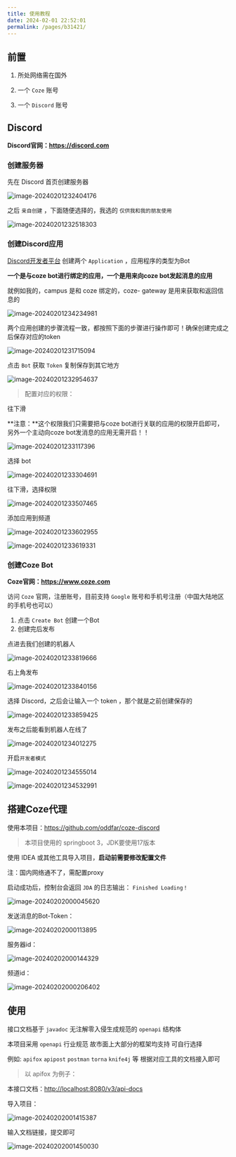 ```yaml
---
title: 使用教程
date: 2024-02-01 22:52:01
permalink: /pages/b31421/
---
```

## 前置

1. 所处网络需在国外

2. 一个 `Coze` 账号

3. 一个 `Discord` 账号



## Discord

**Discord官网：<https://discord.com>**

### 创建服务器

先在 Discord 首页创建服务器

![image-20240201232404176](https://gcore.jsdelivr.net/gh/oddfar/static/discord/05.使用教程.assets/image-20240201232404176.png)



之后 `亲自创建` ，下面随便选择的，我选的 `仅供我和我的朋友使用`

![image-20240201232518303](https://gcore.jsdelivr.net/gh/oddfar/static/discord/05.使用教程.assets/image-20240201232518303.png)



### 创建Discord应用

 [Discord开发者平台](https://discord.com/developers/) 创建两个 `Application` ，应用程序的类型为Bot

**一个是与coze bot进行绑定的应用，一个是用来向coze bot发起消息的应用**

就例如我的，campus 是和 coze 绑定的，coze- gateway 是用来获取和返回信息的

![image-20240201234234981](https://gcore.jsdelivr.net/gh/oddfar/static/discord/05.使用教程.assets/image-20240201234234981.png)

两个应用创建的步骤流程一致，都按照下面的步骤进行操作即可！确保创建完成之后保存对应的token

![image-20240201231715094](https://gcore.jsdelivr.net/gh/oddfar/static/discord/05.使用教程.assets/image-20240201231715094.png)

点击 `Bot` 获取 `Token` 复制保存到其它地方

![image-20240201232954637](https://gcore.jsdelivr.net/gh/oddfar/static/discord/05.使用教程.assets/image-20240201232954637.png)

>  配置对应的权限：

往下滑

**注意：**这个权限我们只需要把与coze bot进行关联的应用的权限开启即可，另外一个主动向coze bot发消息的应用无需开启！！

![image-20240201233117396](https://gcore.jsdelivr.net/gh/oddfar/static/discord/05.使用教程.assets/image-20240201233117396.png)

选择 bot

![image-20240201233304691](https://gcore.jsdelivr.net/gh/oddfar/static/discord/05.使用教程.assets/image-20240201233304691.png)

往下滑，选择权限

![image-20240201233507465](https://gcore.jsdelivr.net/gh/oddfar/static/discord/05.使用教程.assets/image-20240201233507465.png)

添加应用到频道

![image-20240201233602955](https://gcore.jsdelivr.net/gh/oddfar/static/discord/05.使用教程.assets/image-20240201233602955.png)



![image-20240201233619331](https://gcore.jsdelivr.net/gh/oddfar/static/discord/05.使用教程.assets/image-20240201233619331.png)

### **创建Coze Bot**

**Coze官网：<https://www.coze.com>**

访问 `Coze` 官网，注册账号，目前支持 `Google` 账号和手机号注册（中国大陆地区的手机号也可以）

1. 点击 `Create Bot` 创建一个Bot
2. 创建完后发布

点进去我们创建的机器人

![image-20240201233819666](https://gcore.jsdelivr.net/gh/oddfar/static/discord/05.使用教程.assets/image-20240201233819666.png)

右上角发布

![image-20240201233840156](https://gcore.jsdelivr.net/gh/oddfar/static/discord/05.使用教程.assets/image-20240201233840156.png)

选择 Discord，之后会让输入一个 token ，那个就是之前创建保存的

![image-20240201233859425](https://gcore.jsdelivr.net/gh/oddfar/static/discord/05.使用教程.assets/image-20240201233859425.png)

发布之后能看到机器人在线了

![image-20240201234012275](https://gcore.jsdelivr.net/gh/oddfar/static/discord/05.使用教程.assets/image-20240201234012275.png)

开启`开发者模式`

![image-20240201234555014](https://gcore.jsdelivr.net/gh/oddfar/static/discord/05.使用教程.assets/image-20240201234555014.png)

![image-20240201234532991](https://gcore.jsdelivr.net/gh/oddfar/static/discord/05.使用教程.assets/image-20240201234532991.png)

## **搭建Coze代理**

使用本项目：<https://github.com/oddfar/coze-discord>

> 本项目使用的 springboot 3，JDK要使用17版本

使用 IDEA 或其他工具导入项目，**启动前需要修改配置文件**

注：国内网络通不了，需配置proxy

启动成功后，控制台会返回 `JDA` 的日志输出： `Finished Loading！`

![image-20240202000045620](https://gcore.jsdelivr.net/gh/oddfar/static/discord/05.使用教程.assets/image-20240202000045620.png)

发送消息的Bot-Token：

![image-20240202000113895](https://gcore.jsdelivr.net/gh/oddfar/static/discord/05.使用教程.assets/image-20240202000113895.png)

服务器id：

![image-20240202000144329](https://gcore.jsdelivr.net/gh/oddfar/static/discord/05.使用教程.assets/image-20240202000144329.png)

频道id：

![image-20240202000206402](https://gcore.jsdelivr.net/gh/oddfar/static/discord/05.使用教程.assets/image-20240202000206402.png)

## 使用

接口文档基于 `javadoc` 无注解零入侵生成规范的 `openapi` 结构体

本项目采用 `openapi` 行业规范 故市面上大部分的框架均支持 可自行选择

例如: `apifox` `apipost` `postman` `torna` `knife4j` 等 根据对应工具的文档接入即可

> 以 apifox 为例子：

本接口文档：<http://localhost:8080/v3/api-docs>

导入项目：

![image-20240202001415387](https://gcore.jsdelivr.net/gh/oddfar/static/discord/05.使用教程.assets/image-20240202001415387.png)

输入文档链接，提交即可

![image-20240202001450030](https://gcore.jsdelivr.net/gh/oddfar/static/discord/05.使用教程.assets/image-20240202001450030.png)



